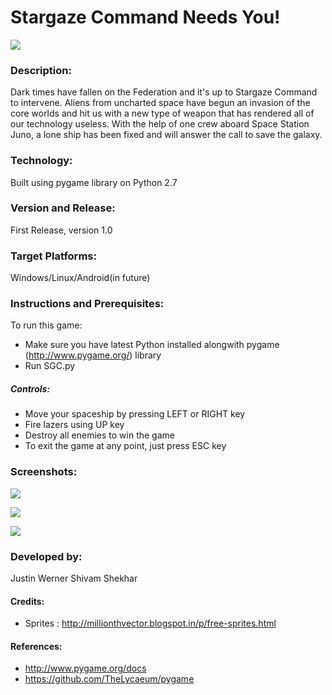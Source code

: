 # Stargaze Command Needs You!

![](https://https://stargazecommand.com/)

### Description:
Dark times have fallen on the Federation and it's up to Stargaze Command to intervene. Aliens from uncharted space have begun an invasion of the core worlds and hit us with a new type of weapon that has rendered all of our technology useless. With the help of one crew aboard Space Station Juno, a lone ship has been fixed and will answer the call to save the galaxy. 

### Technology:
Built using pygame library on Python 2.7

### Version and Release:
First Release, version 1.0

### Target Platforms:
Windows/Linux/Android(in future)

### Instructions and Prerequisites:   
To run this game:  
* Make sure you have latest Python installed alongwith pygame (http://www.pygame.org/) library
* Run SGC.py

##### Controls:
* Move your spaceship by pressing LEFT or RIGHT key
* Fire lazers using UP key
* Destroy all enemies to win the game
* To exit the game at any point, just press ESC key 


### Screenshots:
![](https://github.com/shivamshekhar/PyGalaxian/raw/master/Screenshots/2.png)

![](https://github.com/shivamshekhar/PyGalaxian/raw/master/Screenshots/3.png)

![](https://github.com/shivamshekhar/PyGalaxian/raw/master/Screenshots/4.png)


### Developed by:
Justin Werner 
Shivam Shekhar  
  

#### Credits:
* Sprites : http://millionthvector.blogspot.in/p/free-sprites.html

#### References:
* http://www.pygame.org/docs
* https://github.com/TheLycaeum/pygame 

